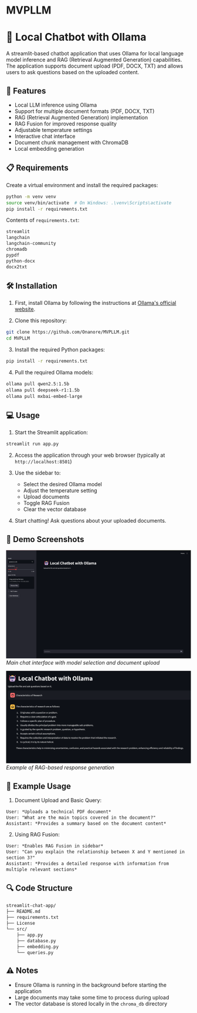 # MVPLLM
# 🤖 Local Chatbot with Ollama

A streamlit-based chatbot application that uses Ollama for local language model inference and RAG (Retrieval Augmented Generation) capabilities. The application supports document upload (PDF, DOCX, TXT) and allows users to ask questions based on the uploaded content.

## 🚀 Features

- Local LLM inference using Ollama
- Support for multiple document formats (PDF, DOCX, TXT)
- RAG (Retrieval Augmented Generation) implementation
- RAG Fusion for improved response quality
- Adjustable temperature settings
- Interactive chat interface
- Document chunk management with ChromaDB
- Local embedding generation

## 📋 Requirements

Create a virtual environment and install the required packages:

```bash
python -m venv venv
source venv/bin/activate  # On Windows: .\venv\Scripts\activate
pip install -r requirements.txt
```

Contents of `requirements.txt`:
```
streamlit
langchain
langchain-community
chromadb
pypdf
python-docx
docx2txt
```

## 🛠️ Installation

1. First, install Ollama by following the instructions at [Ollama's official website](https://ollama.ai/).

2. Clone this repository:
```bash
git clone https://github.com/Onanore/MVPLLM.git
cd MVPLLM
```

3. Install the required Python packages:
```bash
pip install -r requirements.txt
```

4. Pull the required Ollama models:
```bash
ollama pull qwen2.5:1.5b
ollama pull deepseek-r1:1.5b
ollama pull mxbai-embed-large
```

## 💻 Usage

1. Start the Streamlit application:
```bash
streamlit run app.py
```

2. Access the application through your web browser (typically at `http://localhost:8501`)

3. Use the sidebar to:
   - Select the desired Ollama model
   - Adjust the temperature setting
   - Upload documents
   - Toggle RAG Fusion
   - Clear the vector database

4. Start chatting! Ask questions about your uploaded documents.

## 📸 Demo Screenshots

![Main Interface](img/1.png)
*Main chat interface with model selection and document upload*

![RAG in Action](img/2.png)
*Example of RAG-based response generation*

## 📝 Example Usage

1. Document Upload and Basic Query:
```
User: *Uploads a technical PDF document*
User: "What are the main topics covered in the document?"
Assistant: *Provides a summary based on the document content*
```

2. Using RAG Fusion:
```
User: *Enables RAG Fusion in sidebar*
User: "Can you explain the relationship between X and Y mentioned in section 3?"
Assistant: *Provides a detailed response with information from multiple relevant sections*
```

## 🔍 Code Structure
```
streamlit-chat-app/
├── README.md
├── requirements.txt
├── License
└── src/
    ├── app.py
    ├── database.py
    ├── embedding.py
    └── queries.py
```
## ⚠️ Notes

- Ensure Ollama is running in the background before starting the application
- Large documents may take some time to process during upload
- The vector database is stored locally in the `chroma_db` directory
